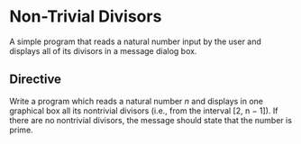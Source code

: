 # Non-Trivial Divisors
A simple program that reads a natural number input by the user and displays all of its divisors in a message dialog box. 

## Directive
Write a program which reads a natural number _n_ and displays in one graphical box all its nontrivial divisors (i.e., from the interval [2, n − 1]). If there are no nontrivial divisors, the message should state that the number is prime. 
